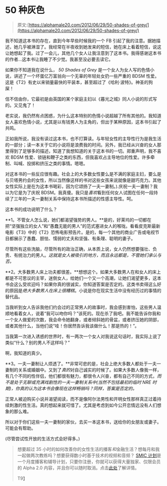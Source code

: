# 50 种灰色

> 原文:[https://alphamale20.com/2012/06/29/50-shades-of-grey/](https://alphamale20.com/2012/06/29/50-shades-of-grey/)

我不知道这本书的存在，直到今年早些时候我的一个 FB 引起了我的注意。据她描述，她几乎被淋湿了。我经常在半夜收到她发来的短信，她在床上看着短信，说这让她想起了我。过了一会儿，其他几个女人让我注意到了这本书。我得感谢这本书的作者...这本书让我睡了不少觉。我甚至没必要去读它。

如果你不知道我在说什么， *50 Shades of Grey* 是一个女人为女人写的色情小说，讲述了一个坏蛋亿万富翁向一个无辜的年轻处女扔一些严重的 BDSM 性爱。这是《T2》有史以来销量最快的平装本，甚至超过了《哈利·波特》。神圣的狗屎！

信不信由你，它最初是由英国的某个家庭主妇以《暮光之城》同人小说的形式写的。又见鬼了！

老实说，我仍然有点困惑，为什么这本特别的色情小说超越了所有其他的。我知道女人喜欢色情小说，尤其是以有钱男人为主角的，但出于某种原因，这本书引起了共鸣。

正如我所说，我没有读过这本书，也不打算读。与年轻女性的主导性行为是我生活的一部分；读一本关于它的小说将是浪费我的时间。另外，我已经从兴奋的女人那里得到了足够多的描述，知道了我想知道的关于这本书的一切。郑重声明，我不喜欢 BDSM 性爱、锁链和鞭子之类的东西，但我喜欢占主导地位的性爱。许多牵制、叫喊、投掷和挤压之类的事情。嗯嗯。

对这本书的一些反应很有趣。社会上的大多数女性要么是不满的家庭主妇，要么是与贝塔男约会的女性，所以当然像这样的书对这些女孩来说就像是甜巧克力。其他女性实际上是在为这本书喝彩，因为它颂扬了一夫一妻制。).庆祝一夫一妻制？我以为它是为了庆祝 BDSM。我真傻。我只是*喜欢*看到任何女人试图在任何一段持续了三年的一夫一妻制关系中保持这本书所描述的性感主导性。呵。

这本书的成功说明了什么？

**1。不管女人怎么说，她们都渴望强势的男人。**是的，好莱坞的一切都在把“坚强独立的女人”和“愚蠢无能的男人”的范式塞进女人的喉咙。看看皮克斯最新电影《T3》中的《T2》恐怖电影预告片。是的，每一个其他的商业广告或电视节目都展示了愚蠢、胆怯、懦弱的丈夫和坚强、有条理、聪明的妻子。

尽管所有这些洗脑，尽管所有的政治正确，从本质上说，女人仍然想要强壮、负责、有统治力的男人。*这就是女人被吸引的地方，而且永远都是，不管她们承认与否。*

**2。大多数男人床上功夫都很差。**想想这个。如果大多数男人在和女人的床上都是不可思议的主宰，迷倒女人，给她们一个又一个高潮，让她们渴望更多，这本书会这么受欢迎吗？如果你真的很诚实，你知道答案是否定的。这类书卖得这么好的原因是*绝大多数男人在床上很糟糕*。小说是你在现实生活中没有经历过的事情的替代品。

当我听到女人告诉我他们约会过的正常男人的故事时，我会感到害怕，这些男人温顺地看着女人，说着“我可以吻你吗？”该死的。现在杀了我吧。我不能告诉你我和一个女人做爱的次数，我会命令她翻身，或者倾斜她的骨盆，或者挤压她的阴部，或者其他什么，当他们说“哇！你居然告诉我该做什么！那是热的！”。

当我第一次进入诱惑的世界时，有一两次一个女人对我说这句话时，我实际上说了类似“什么？别的男人不这样吗？”

啊，我知道的真少。

**3。一夫一妻制让人烦透了。**非常可悲的是，社会上绝大多数人都处于一夫一妻制的关系或婚姻中。又到了*真的*对自己诚实的时候了。如果大多数人像我一样，有几个不同的性伴侣，他们都很有魅力，都很令人兴奋，都有自己不同的方式，*而不是处于无聊或充满戏剧性的一夫一妻制关系中(当然不包括最初的临时 NRE 时期)，你真的认为这本书会像现在这样畅销吗？同样，答案是否定的。*

正常人被迫购买小说并渴望阅读，而不是像阿尔法男性和开明女性那样真正过着持续刺激的性生活。真的想起来就可惜了。尤其是考虑到如今公开恋情远没有人们想象的那么难。

所以对于你们这些一夫一妻制的家伙，去买一本这本书，送给你的女朋友或妻子。可能会有帮助。

(尽管尝试性开放的生活方式会好得多。)

> 想要超过 35 小时的如何改善你的女性生活的播客*和*金融生活？想每月和我一起做两次教练吗？想要获得数小时基于技术的视频和音频？ [SMIC 计划](https://alphamale20.kartra.com/page/vIL17)是一个月度播客和辅导计划，只要你注册，你就可以获得大量独家、仅限会员的 Alpha 2.0 内容，并且你可以随时取消。点击[此处](https://alphamale20.kartra.com/page/vIL17)了解详情。
> 
> T9】